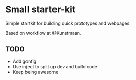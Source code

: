 # Small starter-kit

Simple startkit for building quick prototypes and webpages.

Based on workflow at @Kunstmaan.


## TODO
- Add gonfig
- Use inject to split up dev and build code
- Keep being awesome
